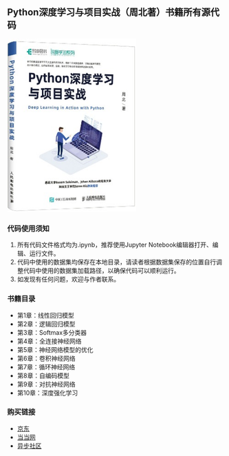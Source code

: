 
## Python深度学习与项目实战（周北著）书籍所有源代码

<img src="https://github.com/sagebei/deep_learning_in_action_with_python/blob/main/images/cover.jpg" alt="cover page" width="300" height="auto">

### 代码使用须知

1. 所有代码文件格式均为.ipynb，推荐使用Jupyter Notebook编辑器打开、编辑、运行文件。
2. 代码中使用的数据集均保存在本地目录，请读者根据数据集保存的位置自行调整代码中使用的数据集加载路径，以确保代码可以顺利运行。
3. 如发现有任何问题，欢迎与作者联系。

### 书籍目录
- 第1章：线性回归模型
- 第2章：逻辑回归模型
- 第3章：Softmax多分类器
- 第4章：全连接神经网络
- 第5章：神经网络模型的优化
- 第6章：卷积神经网络
- 第7章：循环神经网络
- 第8章：自编码模型
- 第9章：对抗神经网络
- 第10章：深度强化学习

### 购买链接
- [京东](https://item.jd.com/13097524.html)
- [当当网](https://product.dangdang.com/29196896.html)
- [异步社区](https://www.epubit.com/bookDetails?id=UBbf19f26d4bf8)
